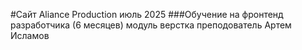#Сайт Aliance Production июль 2025
###Обучение на фронтенд разработчика (6 месяцев) модуль верстка преподователь Артем Исламов
